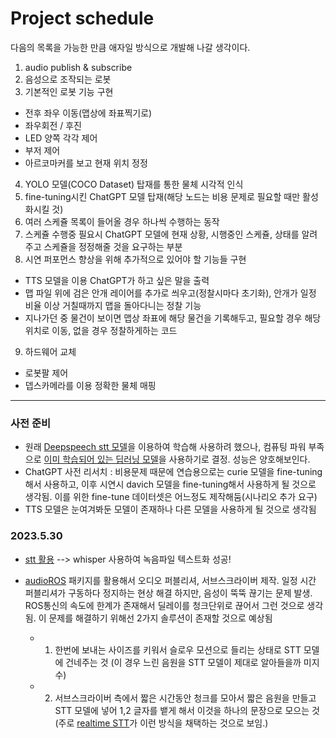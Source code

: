 # Project schedule

다음의 목록을 가능한 만큼 애자일 방식으로 개발해 나갈 생각이다.
1. audio publish & subscribe
2. 음성으로 조작되는 로봇
3. 기본적인 로봇 기능 구현
  - 전후 좌우 이동(맵상에 좌표찍기로)
  - 좌우회전 / 후진
  - LED 양쪽 각각 제어
  - 부저 제어
  - 아르코마커를 보고 현재 위치 정정
4. YOLO 모델(COCO Dataset) 탑재를 통한 물체 시각적 인식 
5. fine-tuning시킨 ChatGPT 모델 탑재(해당 노드는 비용 문제로 필요할 때만 활성화시킬 것)  
6. 여러 스케쥴 목록이 들어올 경우 하나씩 수행하는 동작
7. 스케쥴 수행중 필요시 ChatGPT 모델에 현재 상황, 시행중인 스케쥴, 상태를 알려주고 스케쥴을 정정해줄 것을 요구하는 부분
8. 시연 퍼포먼스 향상을 위해 추가적으로 있어야 할 기능들 구현
  - TTS 모델을 이용 ChatGPT가 하고 싶은 말을 출력
  - 맵 파일 위에 검은 안개 레이어를 추가로 씌우고(정찰시마다 초기화), 안개가 일정 비율 이상 거칠때까지 맵을 돌아다니는 정찰 기능
  - 지나가던 중 물건이 보이면 맵상 좌표에 해당 물건을 기록해두고, 필요할 경우 해당 위치로 이동, 없을 경우 정찰하게하는 코드
9. 하드웨어 교체
  - 로봇팔 제어
  - 뎁스카메라를 이용 정확한 물체 매핑
---
### 사전 준비
- 원래 [Deepspeech stt 모델](https://github.com/sooftware/kospeech)을 이용하여 학습해 사용하려 했으나, 컴퓨팅 파워 부족으로 [이미 학습되어 있는 딥러닝 모델](https://github.com/kakaobrain/pororo)을 사용하기로 결정. 성능은 양호해보인다. 
- ChatGPT 사전 리서치 : 비용문제 때문에 연습용으로는 curie 모델을 fine-tuning해서 사용하고, 이후 시연시 davich 모델을 fine-tuning해서 사용하게 될 것으로 생각됨. 이를 위한 fine-tune 데이터셋은 어느정도 제작해둠(시나리오 추가 요구)
- TTS 모델은 눈여겨봐둔 모델이 존재하나 다른 모델을 사용하게 될 것으로 생각됨 

### 2023.5.30
- [stt 활용](https://github.com/sooftware/kospeech#introduction) --> whisper 사용하여 녹음파일 텍스트화 성공!

- [audioROS](https://github.com/LCAV/audioROS) 패키지를 활용해서 오디오 퍼블리셔, 서브스크라이버 제작. 일정 시간 퍼블리셔가 구동하다 정지하는 현상 해결
  하지만, 음성이 뚝뚝 끊기는 문제 발생. ROS통신의 속도에 한계가 존재해서 딜레이를 청크단위로 끊어서 그런 것으로 생각됨.
  이 문제를 해결하기 위해선 2가지 솔루션이 존재할 것으로 예상됨
  - 1. 한번에 보내는 사이즈를 키워서 슬로우 모션으로 들리는 상태로 STT 모델에 건네주는 것 (이 경우 느린 음원을 STT 모델이 제대로 알아들을까 미지수)
  - 2. 서브스크라이버 측에서 짧은 시간동안 청크를 모아서 짧은 음원을 만들고 STT 모델에 넣어 1,2 글자를 뱉게 해서 이것을 하나의 문장으로 모으는 것
    (주로 [realtime STT](https://github.com/davabase/whisper_real_time/blob/master/transcribe_demo.py)가 이런 방식을 채택하는 것으로 보임.) 
